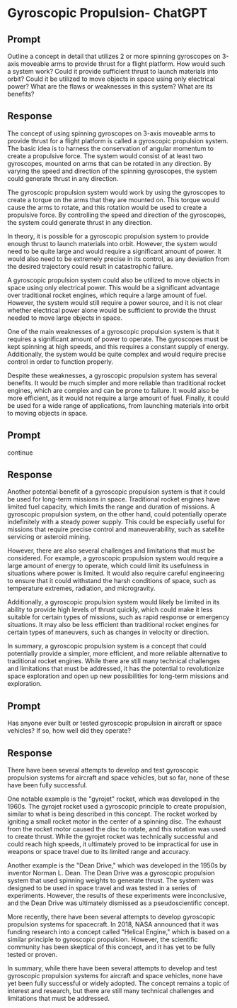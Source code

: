 # Gyroscopic Propulsion- ChatGPT

## Prompt

Outline a concept in detail that utilizes 2 or more spinning gyroscopes on 3-axis moveable arms to provide thrust for a flight platform. How would such a system work? Could it provide sufficient thrust to launch materials into orbit? Could it be utilized to move objects in space using only electrical power? What are the flaws or weaknesses in this system? What are its benefits?

## Response

The concept of using spinning gyroscopes on 3-axis moveable arms to provide thrust for a flight platform is called a gyroscopic propulsion system. The basic idea is to harness the conservation of angular momentum to create a propulsive force. The system would consist of at least two gyroscopes, mounted on arms that can be rotated in any direction. By varying the speed and direction of the spinning gyroscopes, the system could generate thrust in any direction.

The gyroscopic propulsion system would work by using the gyroscopes to create a torque on the arms that they are mounted on. This torque would cause the arms to rotate, and this rotation would be used to create a propulsive force. By controlling the speed and direction of the gyroscopes, the system could generate thrust in any direction.

In theory, it is possible for a gyroscopic propulsion system to provide enough thrust to launch materials into orbit. However, the system would need to be quite large and would require a significant amount of power. It would also need to be extremely precise in its control, as any deviation from the desired trajectory could result in catastrophic failure.

A gyroscopic propulsion system could also be utilized to move objects in space using only electrical power. This would be a significant advantage over traditional rocket engines, which require a large amount of fuel. However, the system would still require a power source, and it is not clear whether electrical power alone would be sufficient to provide the thrust needed to move large objects in space.

One of the main weaknesses of a gyroscopic propulsion system is that it requires a significant amount of power to operate. The gyroscopes must be kept spinning at high speeds, and this requires a constant supply of energy. Additionally, the system would be quite complex and would require precise control in order to function properly.

Despite these weaknesses, a gyroscopic propulsion system has several benefits. It would be much simpler and more reliable than traditional rocket engines, which are complex and can be prone to failure. It would also be more efficient, as it would not require a large amount of fuel. Finally, it could be used for a wide range of applications, from launching materials into orbit to moving objects in space.

## Prompt

continue

## Response

Another potential benefit of a gyroscopic propulsion system is that it could be used for long-term missions in space. Traditional rocket engines have limited fuel capacity, which limits the range and duration of missions. A gyroscopic propulsion system, on the other hand, could potentially operate indefinitely with a steady power supply. This could be especially useful for missions that require precise control and maneuverability, such as satellite servicing or asteroid mining.

However, there are also several challenges and limitations that must be considered. For example, a gyroscopic propulsion system would require a large amount of energy to operate, which could limit its usefulness in situations where power is limited. It would also require careful engineering to ensure that it could withstand the harsh conditions of space, such as temperature extremes, radiation, and microgravity.

Additionally, a gyroscopic propulsion system would likely be limited in its ability to provide high levels of thrust quickly, which could make it less suitable for certain types of missions, such as rapid response or emergency situations. It may also be less efficient than traditional rocket engines for certain types of maneuvers, such as changes in velocity or direction.

In summary, a gyroscopic propulsion system is a concept that could potentially provide a simpler, more efficient, and more reliable alternative to traditional rocket engines. While there are still many technical challenges and limitations that must be addressed, it has the potential to revolutionize space exploration and open up new possibilities for long-term missions and exploration.

## Prompt

Has anyone ever built or tested gyroscopic propulsion in aircraft or space vehicles? If so, how well did they operate?

## Response

There have been several attempts to develop and test gyroscopic propulsion systems for aircraft and space vehicles, but so far, none of these have been fully successful.

One notable example is the "gyrojet" rocket, which was developed in the 1960s. The gyrojet rocket used a gyroscopic principle to create propulsion, similar to what is being described in this concept. The rocket worked by igniting a small rocket motor in the center of a spinning disc. The exhaust from the rocket motor caused the disc to rotate, and this rotation was used to create thrust. While the gyrojet rocket was technically successful and could reach high speeds, it ultimately proved to be impractical for use in weapons or space travel due to its limited range and accuracy.

Another example is the "Dean Drive," which was developed in the 1950s by inventor Norman L. Dean. The Dean Drive was a gyroscopic propulsion system that used spinning weights to generate thrust. The system was designed to be used in space travel and was tested in a series of experiments. However, the results of these experiments were inconclusive, and the Dean Drive was ultimately dismissed as a pseudoscientific concept.

More recently, there have been several attempts to develop gyroscopic propulsion systems for spacecraft. In 2018, NASA announced that it was funding research into a concept called "Helical Engine," which is based on a similar principle to gyroscopic propulsion. However, the scientific community has been skeptical of this concept, and it has yet to be fully tested or proven.

In summary, while there have been several attempts to develop and test gyroscopic propulsion systems for aircraft and space vehicles, none have yet been fully successful or widely adopted. The concept remains a topic of interest and research, but there are still many technical challenges and limitations that must be addressed.
